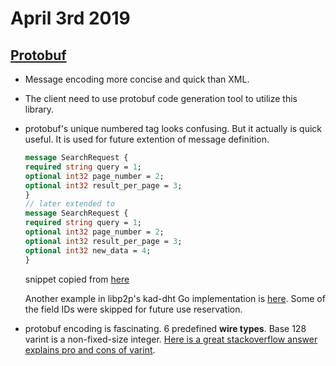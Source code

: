 # April 3rd 2019

## [Protobuf](https://developers.google.com/protocol-buffers/)

- Message encoding more concise and quick than XML.
- The client need to use protobuf code generation tool to utilize this library.
- protobuf's unique numbered tag looks confusing. But it actually is quick useful. It is used for future extention of message definition.

    ```proto
    message SearchRequest {
    required string query = 1;
    optional int32 page_number = 2;
    optional int32 result_per_page = 3;
    }
    // later extended to
    message SearchRequest {
    required string query = 1;
    optional int32 page_number = 2;
    optional int32 result_per_page = 3;
    optional int32 new_data = 4;
    }
    ```

    snippet copied from [here](https://stackoverflow.com/a/26826460/6759854)

    Another example in libp2p's kad-dht Go implementation is [here](https://github.com/libp2p/go-libp2p-kad-dht/blob/master/pb/dht.proto). Some of the field IDs were skipped for future use reservation.

- protobuf encoding is fascinating. 6 predefined __wire types__. Base 128 varint is a non-fixed-size integer. [Here is a great stackoverflow answer explains pro and cons of varint](https://stackoverflow.com/a/24642169/6759854).